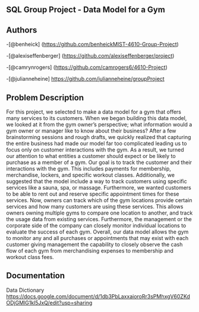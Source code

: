 
## SQL Group Project - Data Model for a Gym
## Authors

-[@benheick] (https://github.com/benheickMIST-4610-Group-Project)

-[@alexiseffenberger] (https://github.com/alexiseffenberger/project)

-[@camrynrogers] (https://github.com/camrogers6/4610-Project)

-[@julianneheine] https://github.com/julianneheine/groupProject


## Problem Description

For this project, we selected to make a data model for a gym that offers many services to its customers. When we began building this data model, we looked at it from the gym owner’s perspective; what information would a gym owner or manager like to know about their business? After a few brainstorming sessions and rough drafts, we quickly realized that capturing the entire business had made our model far too complicated leading us to focus only on customer interactions with the gym. As a result, we turned our attention to what entities a customer should expect or be likely to purchase as a member of a gym. Our goal is to track the customer and their interactions with the gym. This includes payments for membership, merchandise, lockers, and specific workout classes. Additionally, we suggested that the model include a way to track customers using specific services like a sauna, spa, or massage. Furthermore, we wanted customers to be able to rent out and reserve specific appointment times for these services. Now, owners can track which of the gym locations provide certain services and how many customers are using these services. This allows owners owning multiple gyms to compare one location to another, and track the usage data from existing services. Furthermore, the management or the corporate side of the company can closely monitor individual locations to evaluate the success of each gym. Overall, our data model allows the gym to monitor any and all purchases or appointments that may exist with each customer giving management the capability to closely observe the cash flow of each gym from merchandising expenses to membership and workout class fees.
## Documentation

Data Dictionary https://docs.google.com/document/d/1db3PbLaxxaioroRr3sPMhxgV60ZKdODjGMlG1kl5JxQ/edit?usp=sharing

